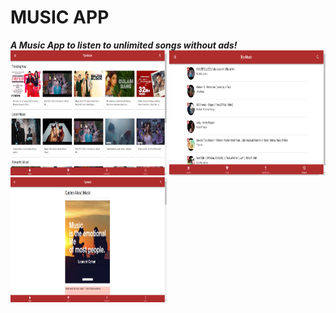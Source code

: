 # MUSIC APP

***A Music App to listen to unlimited songs without ads!***
<br/>
<img src="src/images/home.png" height="200px" width="250px">
<img src="src/images/history.png" height="200px" width="250px">
<img src="src/images/music.png" height="200px" width="250px">